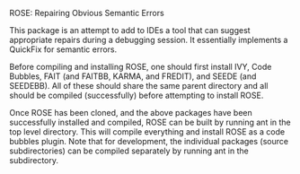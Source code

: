 ROSE:  Repairing Obvious Semantic Errors

This package is an attempt to add to IDEs a tool that can suggest appropriate
repairs during a debugging session.  It essentially implements a QuickFix for
semantic errors.

Before compiling and installing ROSE, one should first install IVY, Code Bubbles,
FAIT (and FAITBB, KARMA, and FREDIT), and SEEDE (and SEEDEBB).	All of these
should share the same parent directory and all should be compiled (successfully)
before attempting to install ROSE.

Once ROSE has been cloned, and the above packages have been successfully
installed and compiled, ROSE can be built by running ant in the top level
directory.  This will compile everything and install ROSE as a code bubbles
plugin.  Note that for development, the individual packages (source subdirectories)
can be compiled separately by running ant in the subdirectory.


